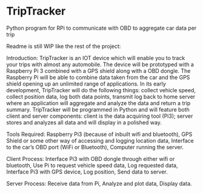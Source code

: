 # TripTracker
Python program for RPi to communicate with OBD to aggregate car data per trip

Readme is still WIP like the rest of the project:

Introduction: 
TripTracker is an IOT device which will enable you to track your trips with almost any automobile. The device will be prototyped with a Raspberry Pi 3 combined with a GPS shield along with a OBD dongle. The Raspberry Pi will be able to combine data taken from the car and the GPS shield opening up an unlimited range of applications. In its early development, TripTracker will do the following things: collect vehicle speed, collect position data, log both data points, transmit log back to home server where an application will aggregate and analyze the data and return a trip summary. TripTracker will be programmed in Python and will feature both client and server components: client is the data acquiring tool (Pi3); server stores and analyzes all data and will display in a polished way. 

Tools Required:
Raspberry Pi3 (because of inbuilt wifi and bluetooth),
GPS Shield or some other way of accessing and logging location data,
Interface to the car’s OBD port (WiFi or Bluetooth),
Computer running the server.

Client Process:
Interface Pi3 with OBD dongle through either wifi or bluetooth,
Use Pi to request vehicle speed data,
Log requested data,
Interface Pi3 with GPS device,
Log position,
Send data to server.

Server Process:
Receive data from Pi,
Analyze and plot data,
Display data.

